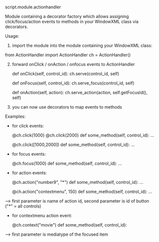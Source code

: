 script.module.actionhandler

Module containing a decorator factory which allows assigning click/focus/action events to methods in your WindowXML class via decorators.


Usage:

1) import the module into the module containing your WindowXML class:

from ActionHandler import ActionHandler
ch = ActionHandler()


2) forward onClick / onAction / onfocus events to ActionHandler

    def onClick(self, control_id):
        ch.serve(control_id, self)

    def onFocus(self, control_id):
        ch.serve_focus(control_id, self)

    def onAction(self, action):
        ch.serve_action(action, self.getFocusId(), self)

3) you can now use decorators to map events to methods

Examples:

- for click events:

    @ch.click(1000)
    @ch.click(2000)
    def some_method(self, control_id):
        ...

    @ch.click([1000,2000])
    def some_method(self, control_id):
        ...


- for focus events:

    @ch.focus(1000)
    def some_method(self, control_id):
        ...


- for action events:

    @ch.action("number9", "*")
    def some_method(self, control_id):
        ...

    @ch.action("contextmenu", 150)
    def some_method(self, control_id):
        ...

--> first parameter is name of action id,
    second parameter is id of button ("*" = all controls)


- for contextmenu action event:

    @ch.context("movie")
    def some_method(self, control_id):

--> first parameter is mediatype of the focused item
